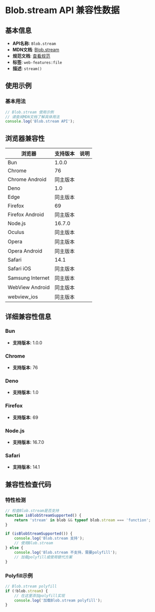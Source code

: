 # Blob.stream API 兼容性数据

## 基本信息

- **API名称**: `Blob.stream`
- **MDN文档**: [Blob.stream](https://developer.mozilla.org/docs/Web/API/Blob/stream)
- **规范文档**: [查看规范](https://w3c.github.io/FileAPI/#dom-blob-stream)
- **标签**: `web-features:file`
- **描述**: `stream()`

## 使用示例

### 基本用法

```javascript
// Blob.stream 使用示例
// 请查阅MDN文档了解具体用法
console.log('Blob.stream API');
```

## 浏览器兼容性

| 浏览器 | 支持版本 | 说明 |
|--------|----------|------|
| Bun | 1.0.0 |  |
| Chrome | 76 |  |
| Chrome Android | 同主版本 |  |
| Deno | 1.0 |  |
| Edge | 同主版本 |  |
| Firefox | 69 |  |
| Firefox Android | 同主版本 |  |
| Node.js | 16.7.0 |  |
| Oculus | 同主版本 |  |
| Opera | 同主版本 |  |
| Opera Android | 同主版本 |  |
| Safari | 14.1 |  |
| Safari iOS | 同主版本 |  |
| Samsung Internet | 同主版本 |  |
| WebView Android | 同主版本 |  |
| webview_ios | 同主版本 |  |

## 详细兼容性信息

### Bun

- **支持版本**: 1.0.0

### Chrome

- **支持版本**: 76

### Deno

- **支持版本**: 1.0

### Firefox

- **支持版本**: 69

### Node.js

- **支持版本**: 16.7.0

### Safari

- **支持版本**: 14.1

## 兼容性检查代码

### 特性检测

```javascript
// 检查Blob.stream是否支持
function isBlobStreamSupported() {
    return 'stream' in blob && typeof blob.stream === 'function';
}

if (isBlobStreamSupported()) {
    console.log('Blob.stream 支持');
    // 使用Blob.stream
} else {
    console.log('Blob.stream 不支持，需要polyfill');
    // 加载polyfill或使用替代方案
}
```

### Polyfill示例

```javascript
// Blob.stream polyfill
if (!blob.stream) {
    // 在这里添加polyfill实现
    console.log('加载Blob.stream polyfill');
}
```

